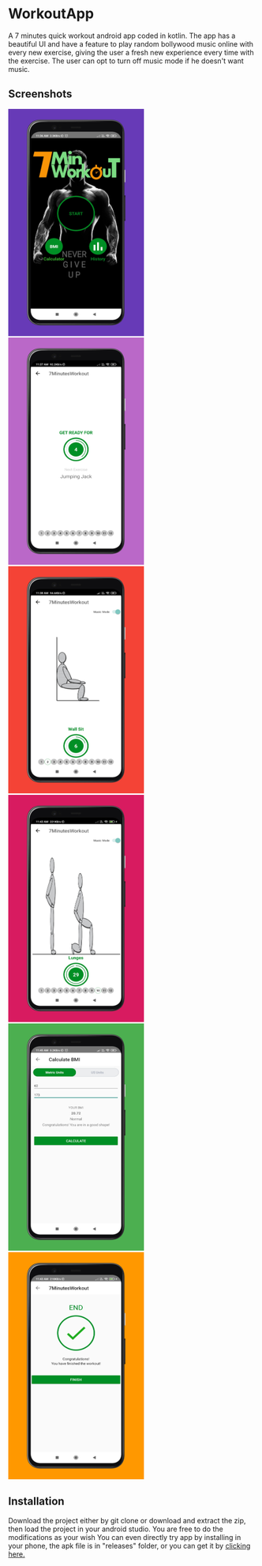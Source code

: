 # WorkoutApp
A 7 minutes quick workout android app coded in kotlin. The app has a beautiful UI and have a feature to play random bollywood music online with every new exercise, giving the user a fresh new experience every time with the exercise. The user can opt to turn off music mode if he doesn't want music.

## Screenshots
<img src="https://github.com/Nitinp13/WorkoutApp/blob/main/screenshots/screenshot6.png" width="275" height="460"> <img src="https://github.com/Nitinp13/WorkoutApp/blob/main/screenshots/screenshot5.png" width="275" height="460"> <img src="https://github.com/Nitinp13/WorkoutApp/blob/main/screenshots/screenshot4.png" width="275" height="460">
<img src="https://github.com/Nitinp13/WorkoutApp/blob/main/screenshots/screenshot3.png" width="275" height="460"> <img src="https://github.com/Nitinp13/WorkoutApp/blob/main/screenshots/screenshot2.png" width="275" height="460"> <img src="https://github.com/Nitinp13/WorkoutApp/blob/main/screenshots/screenshot1.png" width="275" height="460">

## Installation

Download the project either by git clone or download and extract the zip, then load the project in your android studio. You are free to do the modifications as your wish
You can even directly try app by installing in your phone, the apk file is in "releases" folder, or you can get it by <a href="https://github.com/Nitinp13/WorkoutApp/blob/main/releases/7MinutesWorkoutApp.apk">clicking here.</a> 

